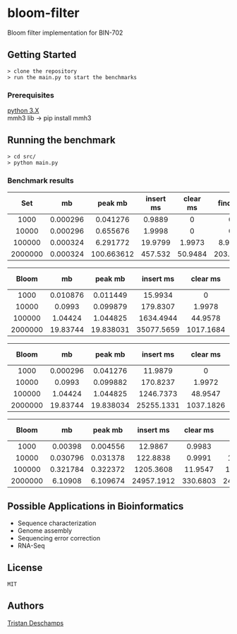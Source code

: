 # bloom-filter

Bloom filter implementation for BIN-702

## Getting Started

    > clone the repository  
    > run the main.py to start the benchmarks

### Prerequisites

[python 3.X](https://www.python.org/downloads/)  
mmh3 lib -> pip install mmh3

## Running the benchmark

    > cd src/  
    > python main.py

### Benchmark results

**Set**|**mb**|**peak mb**|**insert ms**|**clear ms**|**find ms**
:-----:|:-----:|:-----:|:-----:|:-----:|:-----:
1000|0.000296|0.041276|0.9889|0|0
10000|0.000296|0.655676|1.9998|0|0
100000|0.000324|6.291772|19.9799|1.9973|8.9914
2000000|0.000324|100.663612|457.532|50.9484|203.3379

**Bloom**|**mb**|**peak mb**|**insert ms**|**clear ms**|**find ms**|**error prob**|**hash count**|**bit count**|**error count**
:-----:|:-----:|:-----:|:-----:|:-----:|:-----:|:-----:|:-----:|:-----:|:-----:
1000|0.010876|0.011449|15.9934|0|15.9833|0.001|7|9586|1
10000|0.0993|0.099879|179.8307|1.9978|155.8389|0.0021|7|95851|21
100000|1.04424|1.044825|1634.4944|44.9578|1571.1436|0.00154|7|958506|154
2000000|19.83744|19.838031|35077.5659|1017.1684|35077.5659|0.0016655|7|19170117|3331

**Bloom**|**mb**|**peak mb**|**insert ms**|**clear ms**|**find ms**|**error prob**|**hash count**|**bit count**|**error count**
:-----:|:-----:|:-----:|:-----:|:-----:|:-----:|:-----:|:-----:|:-----:|:-----:
1000|0.000296|0.041276|11.9879|0|12.9987|0.003|5|9586|3
10000|0.0993|0.099882|170.8237|1.9972|126.8831|0.0037|5|95851|37
100000|1.04424|1.044825|1246.7373|48.9547|1311.182|0.00221|5|958506|221
2000000|19.83744|19.838034|25255.1331|1037.1826|23715.8606|0.002236|5|19170117|4472

**Bloom**|**mb**|**peak mb**|**insert ms**|**clear ms**|**find ms**|**error prob**|**hash count**|**bit count**|**error count**
:-----:|:-----:|:-----:|:-----:|:-----:|:-----:|:-----:|:-----:|:-----:|:-----:
1000|0.00398|0.004556|12.9867|0.9983|15.9839|0.108|5|2949|108
10000|0.030796|0.031378|122.8838|0.9991|115.8721|0.1099|5|29492|1099
100000|0.321784|0.322372|1205.3608|11.9547|1442.8068|0.10759|5|294924|10759
2000000|6.10908|6.109674|24957.1912|330.6803|24417.6577|0.1064285|5|5898497|212857

## Possible Applications in Bioinformatics

- Sequence characterization
- Genome assembly
- Sequencing error correction
- RNA-Seq

## License

    MIT

## Authors

[Tristan Deschamps](https://github.com/tris790)
